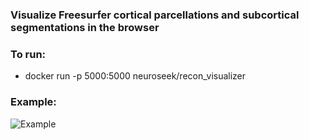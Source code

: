 ### Visualize Freesurfer cortical parcellations and subcortical segmentations in the browser


### To run:

- docker run -p 5000:5000 neuroseek/recon_visualizer


### Example:

![Example](/Picture.jpg)
